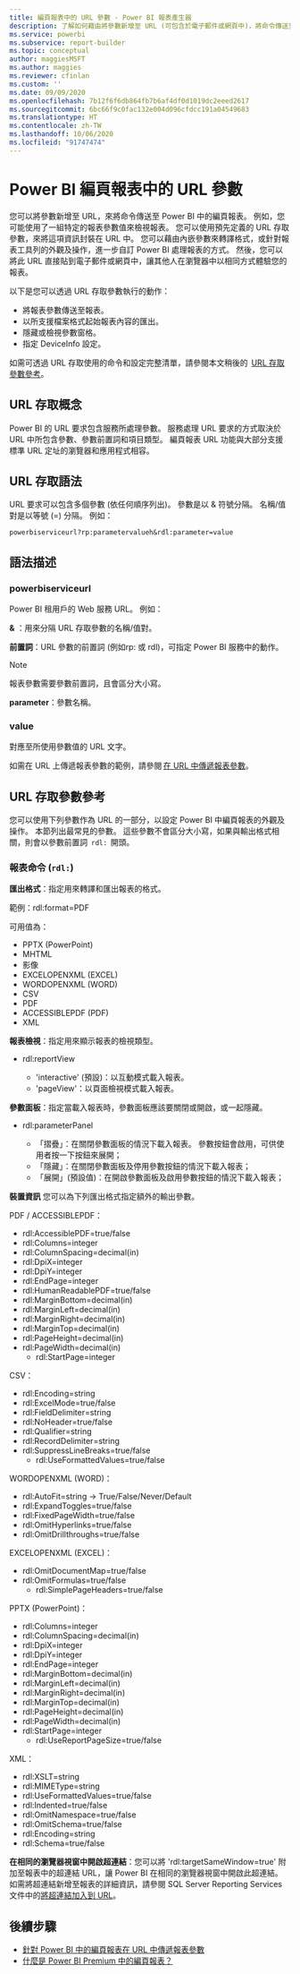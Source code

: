 ```yaml
---
title: 編頁報表中的 URL 參數 - Power BI 報表產生器
description: 了解如何藉由將參數新增至 URL (可包含於電子郵件或網頁中)，將命令傳送至 Power BI 中的編頁報表。
ms.service: powerbi
ms.subservice: report-builder
ms.topic: conceptual
author: maggiesMSFT
ms.author: maggies
ms.reviewer: cfinlan
ms.custom: ''
ms.date: 09/09/2020
ms.openlocfilehash: 7b12f6f6db864fb7b6af4df0d1019dc2eeed2617
ms.sourcegitcommit: 6bc66f9c0fac132e004d096cfdcc191a04549683
ms.translationtype: HT
ms.contentlocale: zh-TW
ms.lasthandoff: 10/06/2020
ms.locfileid: "91747474"
---
```

# <a name="url-parameters-in-paginated-reports-in-power-bi"></a>Power BI 編頁報表中的 URL 參數

您可以將參數新增至 URL，來將命令傳送至 Power BI 中的編頁報表。 例如，您可能使用了一組特定的報表參數值來檢視報表。 您可以使用預先定義的 URL 存取參數，來將這項資訊封裝在 URL 中。 您可以藉由內嵌參數來轉譯格式，或針對報表工具列的外觀及操作，進一步自訂 Power BI 處理報表的方式。 然後，您可以將此 URL 直接貼到電子郵件或網頁中，讓其他人在瀏覽器中以相同方式體驗您的報表。 

以下是您可以透過 URL 存取參數執行的動作： 

- 將報表參數傳送至報表。 
- 以所支援檔案格式起始報表內容的匯出。 
- 隱藏或檢視參數窗格。 
- 指定 DeviceInfo 設定。 

如需可透過 URL 存取使用的命令和設定完整清單，請參閱本文稍後的  [URL 存取參數參考](#url-access-parameter-reference)。 

## <a name="url-access-concepts"></a>URL 存取概念 

Power BI 的 URL 要求包含服務所處理參數。 服務處理 URL 要求的方式取決於 URL 中所包含參數、參數前置詞和項目類型。 編頁報表 URL 功能與大部分支援標準 URL 定址的瀏覽器和應用程式相容。 

## <a name="url-access-syntax"></a>URL 存取語法 

URL 要求可以包含多個參數 (依任何順序列出)。 參數是以 & 符號分隔。 名稱/值對是以等號 (=) 分隔。 例如：

```
powerbiserviceurl?rp:parametervalueh&rdl:parameter=value  
```

## <a name="syntax-description"></a>語法描述 

### <a name="powerbiserviceurl"></a>powerbiserviceurl 

Power BI 租用戶的 Web 服務 URL。 例如： 

**&** ：用來分隔 URL 存取參數的名稱/值對。

**前置詞**：URL 參數的前置詞 (例如rp: 或 rdl)，可指定 Power BI 服務中的動作。 

> [!NOTE]
> 報表參數需要參數前置詞，且會區分大小寫。 

**parameter**：參數名稱。 

### <a name="value"></a>value 

對應至所使用參數值的 URL 文字。 

如需在 URL 上傳遞報表參數的範例，請參閱 [在 URL 中傳遞報表參數](report-builder-url-pass-parameters.md)。

## <a name="url-access-parameter-reference"></a>URL 存取參數參考

您可以使用下列參數作為 URL 的一部分，以設定 Power BI 中編頁報表的外觀及操作。 本節列出最常見的參數。 這些參數不會區分大小寫，如果與輸出格式相關，則會以參數前置詞  `rdl:`  開頭。  

### <a name="report-commands-rdl"></a>報表命令 (`rdl:`) 

**匯出格式**：指定用來轉譯和匯出報表的格式。

範例：rdl:format=PDF

可用值為：
 
- PPTX (PowerPoint)
- MHTML 
- 影像 
- EXCELOPENXML (EXCEL) 
- WORDOPENXML (WORD) 
- CSV 
- PDF 
- ACCESSIBLEPDF (PDF)
- XML 

**報表檢視**：指定用來顯示報表的檢視類型。

-   rdl:reportView

    - 'interactive' (預設)：以互動模式載入報表。
    - 'pageView'：以頁面檢視模式載入報表。

**參數面板**：指定當載入報表時，參數面板應該要關閉或開啟，或一起隱藏。

-   rdl:parameterPanel

    - 「摺疊」：在關閉參數面板的情況下載入報表。 參數按鈕會啟用，可供使用者按一下按鈕來展開；
    - 「隱藏」：在關閉參數面板及停用參數按鈕的情況下載入報表；
    - 「展開」(預設值)：在開啟參數面板及啟用參數按鈕的情況下載入報表；

**裝置資訊** 您可以為下列匯出格式指定額外的輸出參數。 

PDF / ACCESSIBLEPDF：

- rdl:AccessiblePDF=true/false
- rdl:Columns=integer
- rdl:ColumnSpacing=decimal(in)
- rdl:DpiX=integer
- rdl:DpiY=integer
- rdl:EndPage=integer
- rdl:HumanReadablePDF=true/false
- rdl:MarginBottom=decimal(in)
- rdl:MarginLeft=decimal(in)
- rdl:MarginRight=decimal(in)
- rdl:MarginTop=decimal(in)
- rdl:PageHeight=decimal(in)
- rdl:PageWidth=decimal(in)
    - rdl:StartPage=integer
    
CSV：

- rdl:Encoding=string
- rdl:ExcelMode=true/false
- rdl:FieldDelimiter=string
- rdl:NoHeader=true/false
- rdl:Qualifier=string
- rdl:RecordDelimiter=string
- rdl:SuppressLineBreaks=true/false
    - rdl:UseFormattedValues=true/false
    
WORDOPENXML (WORD)：

- rdl:AutoFit=string -> True/False/Never/Default
- rdl:ExpandToggles=true/false
- rdl:FixedPageWidth=true/false
- rdl:OmitHyperlinks=true/false
- rdl:OmitDrillthroughs=true/false

EXCELOPENXML (EXCEL)：

- rdl:OmitDocumentMap=true/false
- rdl:OmitFormulas=true/false
    - rdl:SimplePageHeaders=true/false
    
PPTX (PowerPoint)：
 
- rdl:Columns=integer
- rdl:ColumnSpacing=decimal(in)
- rdl:DpiX=integer
- rdl:DpiY=integer
- rdl:EndPage=integer
- rdl:MarginBottom=decimal(in)
- rdl:MarginLeft=decimal(in)
- rdl:MarginRight=decimal(in)
- rdl:MarginTop=decimal(in)
- rdl:PageHeight=decimal(in)
- rdl:PageWidth=decimal(in)
- rdl:StartPage=integer
    - rdl:UseReportPageSize=true/false

XML：

- rdl:XSLT=string
- rdl:MIMEType=string
- rdl:UseFormattedValues=true/false
- rdl:Indented=true/false
- rdl:OmitNamespace=true/false
- rdl:OmitSchema=true/false
- rdl:Encoding=string
- rdl:Schema=true/false

**在相同的瀏覽器視窗中開啟超連結**：您可以將 'rdl:targetSameWindow=true' 附加至報表中的超連結 URL，讓 Power BI 在相同的瀏覽器視窗中開啟此超連結。 如需將超連結新增至報表的詳細資訊，請參閱 SQL Server Reporting Services 文件中的[將超連結加入到 URL](/sql/reporting-services/report-design/add-a-hyperlink-to-a-url-report-builder-and-ssrs)。

## <a name="next-steps"></a>後續步驟

- [針對 Power BI 中的編頁報表在 URL 中傳遞報表參數](report-builder-url-pass-parameters.md)
- [什麼是 Power BI Premium 中的編頁報表？](paginated-reports-report-builder-power-bi.md)